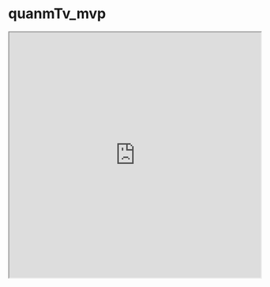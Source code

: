 # quanmTv_mvp

<iframe height=498 width=510 src="https://github.com/chenrongfa/quanmTv_mvp/raw/master/1.mp4">

